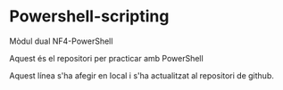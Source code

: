 # Powershell-scripting
Mòdul dual NF4-PowerShell

Aquest és el repositori per practicar amb PowerShell

Aquest línea s'ha afegir en local i s'ha actualitzat al repositori de github.

